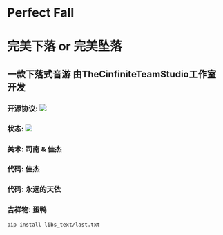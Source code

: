 # Perfect Fall
# 完美下落 or 完美坠落
## 一款下落式音游 由TheCinfiniteTeamStudio工作室开发
### 开源协议: ![](https://img.shields.io/badge/LICENSE-GPLv3-green)
### 状态: ![](https://img.shields.io/badge/LICENSE-InDev-red)
### 美术: 司南 & 佳杰
### 代码: 佳杰
### 代码: 永远的天依
### 吉祥物: 蛋鸭
`pip install libs_text/last.txt`